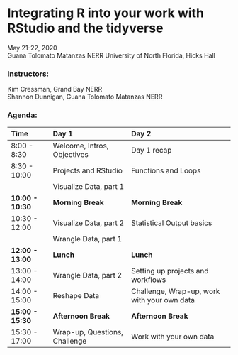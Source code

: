 # Integrating R into your work with RStudio and the tidyverse

May 21-22, 2020  
Guana Tolomato Matanzas NERR
University of North Florida, Hicks Hall

### Instructors:

Kim Cressman, Grand Bay NERR  
Shannon Dunnigan, Guana Tolomato Matanzas NERR

### Agenda:

| Time              | Day 1                         | Day 2                                       |
| :---------------- | :---------------------------- | :------------------------------------------ |
| 8:00 - 8:30       | Welcome, Intros, Objectives   | Day 1 recap                                 |
| 8:30 - 10:00      | Projects and RStudio          | Functions and Loops                         |
|                   | Visualize Data, part 1        |                                             |
| **10:00 - 10:30** | **Morning Break**             | **Morning Break**                           |
| 10:30 - 12:00     | Visualize Data, part 2        | Statistical Output basics                   |
|                   | Wrangle Data, part 1          |                                             |
| **12:00 - 13:00** | **Lunch**                     | **Lunch**                                   |
| 13:00 - 14:00     | Wrangle Data, part 2          | Setting up projects and workflows           |
| 14:00 - 15:00     | Reshape Data                  | Challenge, Wrap-up, work with your own data |
| **15:00 - 15:30** | **Afternoon Break**           | **Afternoon Break**                         |
| 15:30 - 17:00     | Wrap-up, Questions, Challenge | Work with your own data                     |
